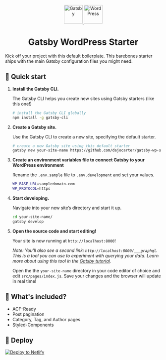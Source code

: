 <p align="center">
  <a href="https://www.gatsbyjs.org">
    <img alt="Gatsby" src="https://www.gatsbyjs.org/monogram.svg" width="60" />
  </a>
  <a href="https://wordpress.org">
    <img alt="WordPress" src="https://s.w.org/style/images/about/WordPress-logotype-simplified.png" width="60" />
  </a>
</p>
<h1 align="center">
  Gatsby WordPress Starter
</h1>

Kick off your project with this default boilerplate. This barebones starter ships with the main Gatsby configuration files you might need.

## 🚀 Quick start

1.  **Install the Gatsby CLI.**

    The Gatsby CLI helps you create new sites using Gatsby starters (like this one!)

    ```sh
    # install the Gatsby CLI globally
    npm install -g gatsby-cli
    ```

2.  **Create a Gatsby site.**

    Use the Gatsby CLI to create a new site, specifying the default starter.

    ```sh
    # create a new Gatsby site using this default starter
    gatsby new your-site-name https://github.com/dajocarter/gatsby-wp-starter
    ```

3.  **Create an environment variables file to connect Gatsby to your WordPress environment**

    Rename the `.env.sample` file to `.env.development` and set your values.

    ```sh
    WP_BASE_URL=sampledomain.com
    WP_PROTOCOL=https
    ```

4.  **Start developing.**

    Navigate into your new site’s directory and start it up.

    ```sh
    cd your-site-name/
    gatsby develop
    ```

5.  **Open the source code and start editing!**

    Your site is now running at `http://localhost:8000`!

    _Note: You'll also see a second link: `http://localhost:8000/___graphql`. This is a tool you can use to experiment with querying your data. Learn more about using this tool in the [Gatsby tutorial](https://www.gatsbyjs.org/tutorial/part-five/#introducing-graphiql)._

    Open the the `your-site-name` directory in your code editor of choice and edit `src/pages/index.js`. Save your changes and the browser will update in real time!

## 🧐 What's included?

* ACF-Ready
* Post pagination
* Category, Tag, and Author pages
* Styled-Components

## 💫 Deploy

[![Deploy to Netlify](https://www.netlify.com/img/deploy/button.svg)](https://app.netlify.com/start/deploy?repository=https://github.com/dajocarter/gatsby-wp-starter)
